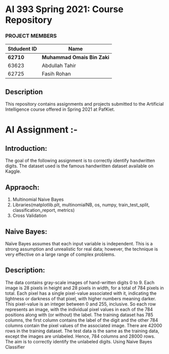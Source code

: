 # AI 393 Spring 2021: Course Repository

### PROJECT MEMBERS
Stdudent ID | Name
------------ | -------------
**62710** | **Muhammad Omais Bin Zaki** 
63623 | Abdullah Tahir
62725 | Fasih Rohan


## Description 
This repository contains assignments and projects submitted to the Artificial Intelligence course offered in Spring 2021 at PafKiet.

# AI Assignment :-

## Introduction:
The goal of the following assignment is to correctly identify handwritten digits. The dataset used is the famous handwritten dataset available on Kaggle.

## Appraoch:
1. Multinomial Naive Bayes
2. Libraries(matplotlib.plt, multinomialNB, os, numpy, train_test_split, classification_report, metrics)
3. Cross Validation

## Naive Bayes:
Naïve Bayes assumes that each input variable is independent. This is a strong assumption and unrealistic for real data; however, the technique is very effective on a large range of complex problems.

## Description: 
The data contains gray-scale images of hand-written digits 0 to 9. Each image is 28 pixels in height and 28 pixels in width, for a total of 784 pixels in total. Each pixel has a single pixel-value associated with it, indicating the lightness or darkness of that pixel, with higher numbers meaning darker. This pixel-value is an integer between 0 and 255, inclusive. So each row represents an image, with the individual pixel values in each of the 784 positions along with (or without) the label.
The training dataset has 785 columns, the first column contains the label of the digit and the other 784 columns contain the pixel values of the associated image. There are 42000 rows in the training dataset. The test data is the same as the training data, except the images are unlabeled. Hence, 784 columns and 28000 rows.
The aim is to correctly identify the unlabeled digits. Using Naive Bayes Classifier
